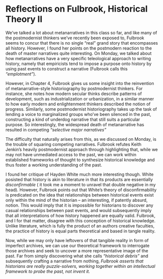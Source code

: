 # Reflections on Fulbrook, Historical Theory II

We’ve talked a lot about metanarratives in this class so far, and like many of the postmodernist thinkers we’ve recently been exposed to, Fulbrook seems to concur that there is no single “real” grand story that encompasses all history. However, I found her points on the postmodern reaction to the death of master narratives quite interesting. On Monday, we talked about how metanarratives have a very specific teleological approach to writing history, namely that empiricists tend to impose a purpose onto history by using past events to construct a narrative (Fulbrook calls this _“emplotment”_). 

However, in Chapter 4, Fulbrook gives us some insight into the reinvention of metanarrative-style historiography by postmodernist thinkers. For instance, she notes how modern secular thinks describe patterns of development, such as industrialization or urbanization, in a similar manner to how early modern and enlightenment thinkers described the notion of progress. Similarly, some postmodernist historiography takes up the task of lending a voice to marginalized groups who’ve been silenced in the past, constructing a kind of underdog narrative that still suits a particular purpose. So interestingly, the widespread death of metanarrative has resulted in competing _“selective major narratives”_

The difficulty that naturally arises from this, as we discussed on Monday, is the trouble of squaring competing narratives. Fulbrook refutes Keith Jenkin’s heavily postmodernist approach through highlighting that, while we may not have unmediated access to the past, we can work within established frameworks of thought to synthesize historical knowledge and thus foster a working understanding of the past. 

I found her critique of Hayden White much more interesting though. White posisted that history is akin to literature in that its products are essentially _disconfirmable_ ( it took me a moment to unravel that double negative in my head). However, Fulbrook points out that White’s theory of disconfirmability is predicated on the idea that relationships between historical events exist only within the mind of the historian – an interesting, if patently absurd, notion. This would imply that it is impossible for historians to discover any casual relationships between past events, and would subsequently imply that all interpretations of how history happened are equally valid. Fulbrook, and I for that matter, disagree with this conception of historical knowledge. Unlike literature, which is fully the product of an authors creative faculties, the practice of history is equal parts theoretical and based in tangle reality.

Now, while we may only have leftovers of that tangible reality in form of imperfect archives, we can use our theoretical framework to interrogate those archives and seek to uncover a more representative image of the past. Far from simply discovering what she calls _“historical debris”_ and subsequently crafting a narrative from nothing, _Fulbrook asserts that historians are really puzzle-solvers, working together within an intellectual framework to probe the past, not invent it._ 











